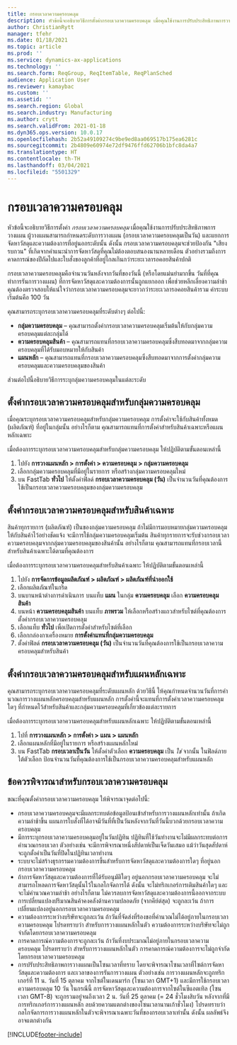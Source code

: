 ```yaml
---
title: กรอบเวลาความครอบคลุม
description: หัวข้อนี้จะอธิบายวิธีการตั้งค่ากรอบเวลาความครอบคลุม เมื่อคุณใช้งานการปรับประสิทธิภาพการวางแผน กรอบเวลาความครอบคลุมบ่งชี้ระดับการวางแผนและขีดจํากัดของคุณ
author: ChristianRytt
manager: tfehr
ms.date: 01/18/2021
ms.topic: article
ms.prod: ''
ms.service: dynamics-ax-applications
ms.technology: ''
ms.search.form: ReqGroup, ReqItemTable, ReqPlanSched
audience: Application User
ms.reviewer: kamaybac
ms.custom: ''
ms.assetid: ''
ms.search.region: Global
ms.search.industry: Manufacturing
ms.author: crytt
ms.search.validFrom: 2021-01-18
ms.dyn365.ops.version: 10.0.17
ms.openlocfilehash: 2b52a49109274c9be9ed8aa069517b175ea6281c
ms.sourcegitcommit: 2b4809e60974e72df9476ffd62706b1bfc8da4a7
ms.translationtype: HT
ms.contentlocale: th-TH
ms.lasthandoff: 03/04/2021
ms.locfileid: "5501329"
---
```

# <a name="coverage-time-fences"></a>กรอบเวลาความครอบคลุม

หัวข้อนี้จะอธิบายวิธีการตั้งค่า *กรอบเวลาความครอบคลุม* เมื่อคุณใช้งานการปรับประสิทธิภาพการวางแผน ผู้วางแผนสามารถกําหนดระดับการวางแผน (กรอบเวลาความครอบคลุมเป็นวัน) และแยกการจัดหาวัสดุและความต้องการที่อยู่นอกระดับนั้น ดังนั้น กรอบเวลาความครอบคลุมจะช่วยป้องกัน "เสียงรบกวน" ที่เกิดจากคำแนะนำการจัดหาวัสดุที่คุณไม่ต้องตอบสนองนานหลายเดือน ตัวอย่างรวมถึงการคาดการณ์ของปีถัดไปและใบสั่งของลูกค้าที่อยู่ไกลเกินกว่าระยะเวลารอคอยสินค้าปกติ

กรอบเวลาความครอบคลุมคือจํานวนวันหลังจากวันที่ของวันนี้ (หรือโดยแม่นยำมากขึ้น วันที่ที่คุณทำการรันการวางแผน) ที่การจัดหาวัสดุและความต้องการนั้นถูกแยกออก เพื่อช่วยหลีกเลี่ยงความล่าช้า คุณต้องตรวจสอบให้แน่ใจว่ากรอบเวลาความครอบคลุมจะยาวกว่าระยะเวลารอคอยสินค้ารวม ค่าระบบเริ่มต้นคือ 100 วัน

คุณสามารถระบุกรอบเวลาความครอบคลุมที่ระดับต่างๆ ต่อไปนี้:

- **กลุ่มความครอบคลุม** – คุณสามารถตั้งค่ากรอบเวลาความครอบคลุมเริ่มต้นให้กับกลุ่มความครอบคลุมแต่ละกลุ่มได้
- **ความครอบคลุมสินค้า** – คุณสามารถแทนที่กรอบเวลาความครอบคลุมซึ่งสืบทอดมาจากกลุ่มความครอบคลุมที่ได้รับมอบหมายให้กับสินค้า
- **แผนหลัก** – คุณสามารถแทนที่กรอบเวลาความครอบคลุมซึ่งสืบทอดมาจากการตั้งค่ากลุ่มความครอบคลุมและความครอบคลุมของสินค้า

ส่วนต่อไปนี้อธิบายวิธีการระบุกลุ่มความครอบคลุมในแต่ละระดับ

## <a name="set-a-coverage-time-fence-for-a-coverage-group"></a>ตั้งค่ากรอบเวลาความครอบคลุมสำหรับกลุ่มความครอบคลุม

เมื่อคุณระบุกรอบเวลาความครอบคลุมสำหรับกลุ่มความครอบคลุม การตั้งค่าจะใช้กับสินค้าทั้งหมด (ผลิตภัณฑ์) ที่อยู่ในกลุ่มนั้น อย่างไรก็ตาม คุณสามารถแทนที่การตั้งค่าสำหรับสินค้าเฉพาะหรือแผนหลักเฉพาะ

เมื่อต้องการระบุกรอบเวลาความครอบคลุมสำหรับกลุ่มความครอบคลุม ให้ปฏิบัติตามขั้นตอนเหล่านี้

1. ไปยัง **การวางแผนหลัก \> การตั้งค่า \> ความครอบคลุม \> กลุ่มความครอบคลุม**
1. เลือกกลุ่มความครอบคลุมที่มีอยู่ในรายการ หรือสร้างกลุ่มความครอบคลุมใหม่
1. บน FastTab **ทั่วไป** ให้ตั้งค่าฟิลด์ **กรอบเวลาความครอบคลุม (วัน)** เป็นจํานวนวันที่คุณต้องการใช้เป็นกรอบเวลาความครอบคลุมของกลุ่มความครอบคลุม

## <a name="set-a-coverage-time-fence-for-a-specific-item"></a>ตั้งค่ากรอบเวลาความครอบคลุมสำหรับสินค้าเฉพาะ

สินค้าทุกรายการ (ผลิตภัณฑ์) เป็นของกลุ่มความครอบคลุม ถ้าไม่มีการมอบหมายกลุ่มความครอบคลุมให้กับสินค้าไว้อย่างชัดแจ้ง จะมีการใช้กลุ่มความครอบคลุมเริ่มต้น สินค้าทุกรายการจะรับช่วงกรอบเวลาความครอบคลุมจากกลุ่มความครอบคลุมของสินค้านั้น อย่างไรก็ตาม คุณสามารถแทนที่กรอบเวลานี้สำหรับสินค้าเฉพาะได้ตามที่คุณต้องการ

เมื่อต้องการระบุกรอบเวลาความครอบคลุมสำหรับสินค้าเฉพาะ ให้ปฏิบัติตามขั้นตอนเหล่านี้

1. ไปยัง **การจัดการข้อมูลผลิตภัณฑ์ \> ผลิตภัณฑ์ \> ผลิตภัณฑ์ที่นำออกใช้**
1. เลือกผลิตภัณฑ์ในกริด
1. บนบานหน้าต่างการดำเนินการ บนแท็บ **แผน** ในกลุ่ม **ความครอบคลุม** เลือก **ความครอบคลุมสินค้า**
1. บนหน้า **ความครอบคลุมสินค้า** บนแท็บ **ภาพรวม** ให้เลือกหรือสร้างแถวสำหรับไซต์ที่คุณต้องการตั้งค่ากรอบเวลาความครอบคลุม
1. เลือกแท็บ **ทั่วไป** เพื่อเปิดการตั้งค่าสำหรับไซต์ที่เลือก
1. เลือกกล่องกาเครื่องหมาย **การตั้งค่าแทนที่กลุ่มความครอบคลุม**
1. ตั้งค่าฟิลด์ **กรอบเวลาความครอบคลุม (วัน)** เป็นจํานวนวันที่คุณต้องการใช้เป็นกรอบเวลาความครอบคลุมสำหรับสินค้า

## <a name="set-a-coverage-time-fence-for-a-specific-master-plan"></a>ตั้งค่ากรอบเวลาความครอบคลุมสำหรับแผนหลักเฉพาะ

คุณสามารถระบุกรอบเวลาความครอบคลุมที่ระดับแผนหลัก ด้วยวิธีนี้ ให้คุณกําหนดจํานวนวันที่การคํานวณการวางแผนหลักครอบคลุมสำหรับแผนหลัก การตั้งค่านี้จะแทนที่การตั้งค่าเวลาความครอบคลุมใดๆ ที่กําหนดไว้สำหรับสินค้าและกลุ่มความครอบคลุมที่เกี่ยวข้องแต่ละรายการ

เมื่อต้องการระบุกรอบเวลาความครอบคลุมสำหรับแผนหลักเฉพาะ ให้ปฏิบัติตามขั้นตอนเหล่านี้

1. ไปที่ **การวางแผนหลัก \> การตั้งค่า \> แผน \> แผนหลัก**
1. เลือกแผนหลักที่มีอยู่ในรายการ หรือสร้างแผนหลักใหม่
1. บน FastTab **กรอบเวลาเป็นวัน** ให้ตั้งค่าตัวเลือก **ความครอบคลุม** เป็น *ใช่* จากนั้น ในฟิลด์ภายใต้ตัวเลือก ป้อนจํานวนวันที่คุณต้องการใช้เป็นกรอบเวลาความครอบคลุมสำหรับแผนหลัก

## <a name="considerations-for-coverage-time-fences"></a>ข้อควรพิจารณาสำหรับกรอบเวลาความครอบคลุม

ขณะที่คุณตั้งค่ากรอบเวลาความครอบคลุม ให้พิจารณาจุดต่อไปนี้:

- กรอบเวลาความครอบคลุมจะมีผลกระทบต่อข้อมูลป้อนเข้าสำหรับการวางแผนหลักเท่านั้น ถ้าเกิดความล่าช้าขึ้น แผนการใบสั่งที่ได้อาจมีวันที่ที่เป็นวันหลังจากวันที่วันนี้บวกด้วยกรอบเวลาความครอบคลุม
- มีการระบุกรอบเวลาความครอบคลุมอยู่ในวันปฏิทิน ปฏิทินที่ใช้วันทำงานจะไม่มีผลกระทบต่อการคํานวณกรอบเวลา ตัวอย่างเช่น จะมีการพิจารณาหนึ่งสัปดาห์เป็นเจ็ดวันเสมอ แม้ว่าวันสุดสัปดาห์จะถูกตั้งค่าเป็นวันที่ปิดในปฏิทินเวลาทำงาน
- ระบบจะไม่สร้างธุรกรรมความต้องการขึ้นสำหรับการจัดหาวัสดุและความต้องการใดๆ ที่อยู่นอกกรอบเวลาความครอบคลุม
- ถ้าการจัดหาวัสดุและความต้องการที่ได้รับอนุมัติใดๆ อยู่นอกกรอบเวลาความครอบคลุม จะไม่สามารถโหลดการจัดหาวัสดุนั้นไว้ในกลไกจัดการได้ ดังนั้น จะไม่ทริกเกอร์การเติมสินค้าใดๆ และจะไม่คํานวณความล่าช้า อย่างไรก็ตาม ไม่ควรลบการจัดหาวัสดุและความต้องการนี้ออกจากระบบ
- การเปลี่ยนแปลงปริมาณสินค้าคงคลังด้านความปลอดภัย (จากคีย์ต่สุด) จะถูกละเว้น ถ้าการเปลี่ยนแปลงอยู่นอกกรอบเวลาความครอบคลุม
- ความต้องการระหว่างบริษัทจะถูกละเว้น ถ้าวันที่จัดส่งที่ร้องขอที่คํานวณไม่ได้อยู่ภายในกรอบเวลาความครอบคลุม โปรดทราบว่า สำหรับการวางแผนหลักในตัว ความต้องการระหว่างบริษัทจะไม่ถูกจํากัดโดยกรอบเวลาความครอบคลุม
- การคาดการณ์ความต้องการจะถูกละเว้น ถ้าวันที่งบประมาณไม่อยู่ภายในกรอบเวลาความครอบคลุม โปรดทราบว่า สำหรับการวางแผนหลักในตัว การคาดการณ์ความต้องการจะไม่ถูกจํากัดโดยกรอบเวลาความครอบคลุม
- การปรับประสิทธิภาพการวางแผนเป็นโซนเวลาที่ทราบ โดยจะพิจารณาโซนเวลาที่ไซต์การจัดหาวัสดุและความต้องการ และเวลาของการรันการวางแผน ตัวอย่างเช่น การวางแผนหลักจะถูกทริกเกอร์ที่ 11 น. วันที่ 15 ตุลาคม จากไซต์ในเดนมาร์ก (โซนเวลา GMT+1) และมีการใช้กรอบเวลาความครอบคลุม 10 วัน ในกรณีนี้ การจัดหาวัสดุและความต้องการจากไซต์ในซีแอตเทิล (โซนเวลา GMT-8) จะถูกรวมอยู่จนถึงเวลา 2 น. วันที่ 25 ตุลาคม (= 24 ชั่วโมงสิบวัน หลังจากที่มีการทริกเกอร์การวางแผนหลัก ลบด้วยความแตกต่างของโซนเวลานานเก้าชั่วโมง) โปรดทราบว่ากลไกจัดการการวางแผนหลักในตัวจะพิจารณาเฉพาะวันที่ของกรอบเวลาเท่านั้น ดังนั้น ผลลัพธ์จึงอาจแตกต่างกัน


[!INCLUDE[footer-include](../../../includes/footer-banner.md)]